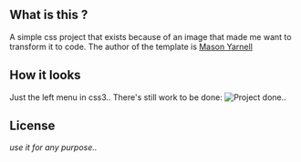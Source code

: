 ## What is this ?
A simple css project that exists because of an image that made me want to transform it to code.
The author of the template is [Mason Yarnell](https://dribbble.com/yarnell)

## How it looks
Just the left menu in css3.. There's still work to be done:
![Project done..](http://i.imgur.com/2dPVAta.png)

## License 
*use it for any purpose..*

